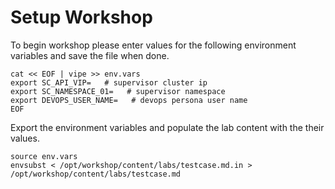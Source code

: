 # Setup Workshop

To begin workshop please enter values for the following environment variables and save the file when done.

```execute
cat << EOF | vipe >> env.vars
export SC_API_VIP=   # supervisor cluster ip
export SC_NAMESPACE_01=   # supervisor namespace
export DEVOPS_USER_NAME=   # devops persona user name
EOF
```

Export the environment variables and populate the lab content with the their values.

```execute
source env.vars
envsubst < /opt/workshop/content/labs/testcase.md.in > /opt/workshop/content/labs/testcase.md
```
